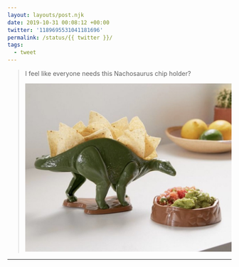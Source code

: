 ```yaml
---
layout: layouts/post.njk
date: 2019-10-31 00:08:12 +00:00
twitter: '1189695531041181696'
permalink: /status/{{ twitter }}/
tags: 
  - tweet
---
```


> I feel like everyone needs this Nachosaurus chip holder? 
> 
> ![A ceramic stegosaurus with tortilla chips as back spikes. ](/img/1189695531041181696-EIKlxgGWsAEyGaq.jpg)

---
